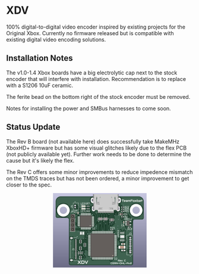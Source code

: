 # XDV
100% digital-to-digital video encoder inspired by existing projects for the Original Xbox. Currently no firmware released but is compatible with existing digital video encoding solutions.

## Installation Notes
The v1.0-1.4 Xbox boards have a big electrolytic cap next to the stock encoder that will interfere with installation. Recommendation is to replace with a S1206 10uF ceramic.

The ferite bead on the bottom right of the stock encoder must be removed. 

Notes for installing the power and SMBus harnesses to come soon.

## Status Update
The Rev B board (not available here) does successfully take MakeMHz XboxHD+ firmware but has some visual glitches likely due to the flex PCB (not publicly available yet). Further work needs to be done to determine the cause but it's likely the flex.

The Rev C offers some minor improvements to reduce impedence mismatch on the TMDS traces but has not been ordered, a minor improvement to get closer to the spec.

<p align="center"><img src="images/XDV.png" alt="partial 3D render" width="50%"/></p>

